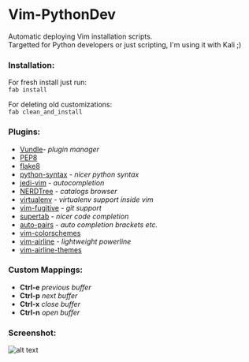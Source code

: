 # Vim-PythonDev

Automatic deploying Vim installation scripts.  
Targetted for Python developers or just scripting, I'm using it with Kali ;)

### Installation:
For fresh install just run:  
```fab install```

For deleting old customizations:  
``` fab clean_and_install ```

### Plugins: 
* [Vundle](https://github.com/VundleVim/Vundle.vim)- *plugin manager*
* [PEP8](https://github.com/hynek/vim-python-pep8-indent)
* [flake8](https://github.com/nvie/vim-flake8)
* [python-syntax](https://github.com/hdima/python-syntax) - *nicer python syntax*
* [jedi-vim](https://github.com/davidhalter/jedi-vim) - *autocompletion*
* [NERDTree](https://github.com/scrooloose/nerdtree) - *catalogs browser*
* [virtualenv](https://github.com/jmcantrell/vim-virtualenv) - *virtualenv support inside vim*
* [vim-fugitive](https://github.com/tpope/vim-fugitive) - *git support*
* [supertab](https://github.com/ervandew/supertab) - *nicer code completion*
* [auto-pairs](https://github.com/jiangmiao/auto-pairs) - *auto completion brackets etc.*
* [vim-colorschemes](https://github.com/flazz/vim-colorschemes)
* [vim-airline](https://github.com/vim-airline/vim-airline) - *lightweight powerline*
* [vim-airline-themes](https://github.com/vim-airline/vim-airline-themes)

### Custom Mappings:
* **Ctrl-e** *previous buffer*
* **Ctrl-p** *next buffer*
* **Ctrl-x** *close buffer*
* **Ctrl-n** *open buffer*

### Screenshot:
![alt text](https://raw.githubusercontent.com/theowni/Vim-PythonDev/master/screen.png "Screenshot")

